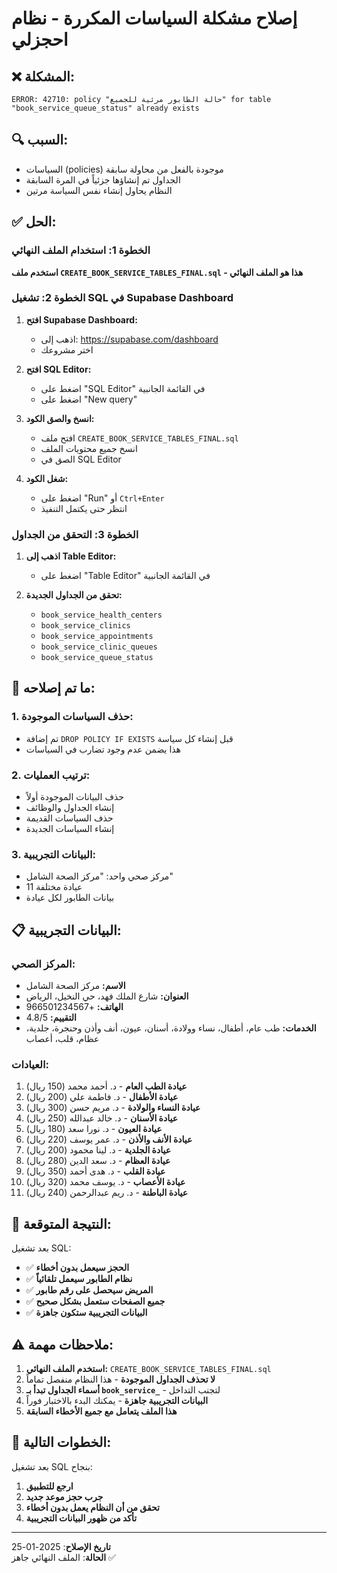 # إصلاح مشكلة السياسات المكررة - نظام احجزلي

## ❌ **المشكلة:**
```
ERROR: 42710: policy "حالة الطابور مرئية للجميع" for table "book_service_queue_status" already exists
```

## 🔍 **السبب:**
- السياسات (policies) موجودة بالفعل من محاولة سابقة
- الجداول تم إنشاؤها جزئياً في المرة السابقة
- النظام يحاول إنشاء نفس السياسة مرتين

## ✅ **الحل:**

### **الخطوة 1: استخدام الملف النهائي**

**استخدم ملف `CREATE_BOOK_SERVICE_TABLES_FINAL.sql` - هذا هو الملف النهائي**

### **الخطوة 2: تشغيل SQL في Supabase Dashboard**

1. **افتح Supabase Dashboard:**
   - اذهب إلى: https://supabase.com/dashboard
   - اختر مشروعك

2. **افتح SQL Editor:**
   - اضغط على "SQL Editor" في القائمة الجانبية
   - اضغط على "New query"

3. **انسخ والصق الكود:**
   - افتح ملف `CREATE_BOOK_SERVICE_TABLES_FINAL.sql`
   - انسخ جميع محتويات الملف
   - الصق في SQL Editor

4. **شغل الكود:**
   - اضغط على "Run" أو `Ctrl+Enter`
   - انتظر حتى يكتمل التنفيذ

### **الخطوة 3: التحقق من الجداول**

1. **اذهب إلى Table Editor:**
   - اضغط على "Table Editor" في القائمة الجانبية

2. **تحقق من الجداول الجديدة:**
   - `book_service_health_centers`
   - `book_service_clinics`
   - `book_service_appointments`
   - `book_service_clinic_queues`
   - `book_service_queue_status`

## 🔧 **ما تم إصلاحه:**

### **1. حذف السياسات الموجودة:**
- تم إضافة `DROP POLICY IF EXISTS` قبل إنشاء كل سياسة
- هذا يضمن عدم وجود تضارب في السياسات

### **2. ترتيب العمليات:**
- حذف البيانات الموجودة أولاً
- إنشاء الجداول والوظائف
- حذف السياسات القديمة
- إنشاء السياسات الجديدة

### **3. البيانات التجريبية:**
- مركز صحي واحد: "مركز الصحة الشامل"
- 11 عيادة مختلفة
- بيانات الطابور لكل عيادة

## 📋 **البيانات التجريبية:**

### **المركز الصحي:**
- **الاسم:** مركز الصحة الشامل
- **العنوان:** شارع الملك فهد، حي النخيل، الرياض
- **الهاتف:** +966501234567
- **التقييم:** 4.8/5
- **الخدمات:** طب عام، أطفال، نساء وولادة، أسنان، عيون، أنف وأذن وحنجرة، جلدية، عظام، قلب، أعصاب

### **العيادات:**
1. **عيادة الطب العام** - د. أحمد محمد (150 ريال)
2. **عيادة الأطفال** - د. فاطمة علي (200 ريال)
3. **عيادة النساء والولادة** - د. مريم حسن (300 ريال)
4. **عيادة الأسنان** - د. خالد عبدالله (250 ريال)
5. **عيادة العيون** - د. نورا سعد (180 ريال)
6. **عيادة الأنف والأذن** - د. عمر يوسف (220 ريال)
7. **عيادة الجلدية** - د. لينا محمود (200 ريال)
8. **عيادة العظام** - د. سعد الدين (280 ريال)
9. **عيادة القلب** - د. هدى أحمد (350 ريال)
10. **عيادة الأعصاب** - د. يوسف محمد (320 ريال)
11. **عيادة الباطنة** - د. ريم عبدالرحمن (240 ريال)

## 🎯 **النتيجة المتوقعة:**

بعد تشغيل SQL:
- ✅ **الحجز سيعمل بدون أخطاء**
- ✅ **نظام الطابور سيعمل تلقائياً**
- ✅ **المريض سيحصل على رقم طابور**
- ✅ **جميع الصفحات ستعمل بشكل صحيح**
- ✅ **البيانات التجريبية ستكون جاهزة**

## ⚠️ **ملاحظات مهمة:**

1. **استخدم الملف النهائي:** `CREATE_BOOK_SERVICE_TABLES_FINAL.sql`
2. **لا تحذف الجداول الموجودة** - هذا النظام منفصل تماماً
3. **أسماء الجداول تبدأ بـ `book_service_`** - لتجنب التداخل
4. **البيانات التجريبية جاهزة** - يمكنك البدء بالاختبار فوراً
5. **هذا الملف يتعامل مع جميع الأخطاء السابقة**

## 🚀 **الخطوات التالية:**

بعد تشغيل SQL بنجاح:
1. **ارجع للتطبيق**
2. **جرب حجز موعد جديد**
3. **تحقق من أن النظام يعمل بدون أخطاء**
4. **تأكد من ظهور البيانات التجريبية**

---
**تاريخ الإصلاح**: 2025-01-25  
**الحالة**: الملف النهائي جاهز ✅
